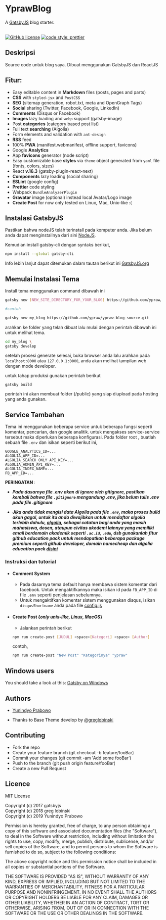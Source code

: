 # YprawBlog

A [GatsbyJS](https://www.gatsbyjs.org/) blog starter. <br /><br />


[![GitHub license](https://img.shields.io/github/license/ypraw/ypraw-blog-source.svg?style=for-the-badge&logo=appveyor)](https://github.com/ypraw/ypraw-blog-source/blob/master/LICENSE)
[![code style: prettier](https://img.shields.io/badge/code_style-prettier-ff69b4.svg?style=for-the-badge&logo=appveyor)](https://github.com/prettier/prettier)


## Deskripsi

Source code untuk blog saya. Dibuat menggunakan GatsbyJS dan ReactJS

## Fitur:

- Easy editable content in **Markdown** files (posts, pages and parts)
- **CSS** with `styled-jsx` and `PostCSS`
- **SEO** (sitemap generation, robot.txt, meta and OpenGraph Tags)
- **Social** sharing (Twitter, Facebook, Google, LinkedIn)
- **Comments** (Disqus or Facebook)
- **Images** lazy loading and `webp` support (gatsby-image)
- Post **categories** (category based post list)
- Full text **searching** (Algolia)
- Form elements and validation with `ant-design`
- **RSS** feed
- 100% **PWA** (manifest.webmanifest, offline support, favicons)
- Google **Analytics**
- App **favicons** generator (node script)
- Easy customizable base **styles** via `theme` object generated from `yaml` file (fonts, colors, sizes)
- React **v.16.3** (gatsby-plugin-react-next)
- **Components** lazy loading (social sharing)
- **ESLint** (google config)
- **Prettier** code styling
- Webpack `BundleAnalyzerPlugin`
- **Gravatar** image (optional) instead local Avatar/Logo image
- **Create Post** for now only tested on Linux, Mac, Unix-like :(

## Instalasi GatsbyJS

Pastikan bahwa nodeJS telah terinstall pada komputer anda. Jika belum anda dapat menginstallnya dari sini [NodeJS](https://nodejs.org/en/).

Kemudian install gatsby-cli dengan syntaks berikut,

```bash
npm install --global gatsby-cli
```

Info lebih lanjut dapat ditemukan dalam tautan berikut ini [GatsbyJS.org](https://www.gatsbyjs.org/tutorial/part-one)

## Memulai Instalasi Tema

Install tema menggunakan command dibawah ini

```bash
gatsby new [NEW_SITE_DIRECTORY_FOR_YOUR_BLOG] https://github.com/ypraw/ypraw-blog-source.git

#contoh

gatsby new my_blog https://github.com/ypraw/ypraw-blog-source.git
```

arahkan ke folder yang telah dibuat lalu mulai dengan perintah dibawah ini untuk melihat tema.

```bash
cd my_blog \
gatsby develop
```

setelah prosesi generate selesai, buka browser anda lalu arahkan pada `localhost:8000` atau `127.0.0.1:8000`, anda akan melihat tampilan web dengan mode developer.

untuk tahap produksi gunakan perintah berikut
```text
gatsby build
```

perintah ini akan membuat folder (/public) yang siap diupload pada hosting yang anda gunakan.

## Service Tambahan

Tema ini menggunakan beberapa service untuk beberapa fungsi seperti komentar, pencarian, dan google analitik. untuk mengakses service-service tersebut maka diperlukan beberapa konfigurasi. Pada folder root , buatlah sebuah file `.env` dan isikan seperti berikut ini,

```text
GOOGLE_ANALYTICS_ID=...
ALGOLIA_APP_ID=...
ALGOLIA_SEARCH_ONLY_API_KEY=...
ALGOLIA_ADMIN_API_KEY=...
ALGOLIA_INDEX_NAME=...
FB_APP_ID=...
```

**PERINGATAN** : 
- **_Pada dasarnya file .env akan di ignore oleh gitignore, pastikan kembali bahwa file `.gitignore` mengandung .env, jika belum tulis .env pada file .gitignore_**

- **_Jika anda tidak mengisi data Algolia pada file `.env`, maka proses build akan gagal, untuk itu anda diwajibkan untuk mendaftar algolia terlebih dahulu, [algolia](https://www.algolia.com/), sebagai catatan bagi anda yang masih mahasiswa, dosen, ataupun civitas akedemi lainnya yang memiliki email berdomain akademik seperti `.ac.id`,   `.edu`, dsb gunakanlah fitur github education pack untuk mendapatkan beberapa package premium seperti github developer, domain namecheap dan algolia education pack [disini](https://education.github.com/pack)_**

### Instruksi dan tutorial
- #### Comment System
    - Pada dasarnya tema default hanya membawa sistem komentar dari facebook. Untuk mengaktifkannya maka isikan id pada `FB_APP_ID`  di file `.env` seperti penjelasan sebelumnya.
    - Untuk mengaktifkan komentar sistem menggunakan disqus, isikan `disqusShortname` anda pada file [config.js](/content/meta/config.js)
- #### Create Post {_only unix-like, Linux, MacOS_}
    - Jalankan perintah berikut
    ```bash
    npm run create-post [JUDUL] <space>[Kategori] <space> [Author]
    ```
    contoh,
    ```bash
    npm run create-post "New Post" "Kategorinya" "ypraw"
    ```

## Windows users

You should take a look at this: [Gatsby on Windows](https://www.gatsbyjs.org/docs/gatsby-on-windows/)

## Authors

- [Yunindyo Prabowo](https://github.com/ypraw)

- Thanks to Base Theme develop by [@greglobinski](https://github.com/greglobinski)

## Contributing

- Fork the repo
- Create your feature branch (git checkout -b feature/fooBar)
- Commit your changes (git commit -am 'Add some fooBar')
- Push to the branch (git push origin feature/fooBar)
- Create a new Pull Request

## Licence

MIT License

Copyright (c) 2017 gatsbyjs <br />Copyright (c) 2018 greg lobinski <br />Copyright (c) 2019 Yunindyo Prabowo

Permission is hereby granted, free of charge, to any person obtaining a copy of this software and associated documentation files (the "Software"), to deal in the Software without restriction, including without limitation the rights to use, copy, modify, merge, publish, distribute, sublicense, and/or sell
copies of the Software, and to permit persons to whom the Software is furnished to do so, subject to the following conditions:

The above copyright notice and this permission notice shall be included in all copies or substantial portions of the Software.

THE SOFTWARE IS PROVIDED "AS IS", WITHOUT WARRANTY OF ANY KIND, EXPRESS OR IMPLIED, INCLUDING BUT NOT LIMITED TO THE WARRANTIES OF MERCHANTABILITY, FITNESS FOR A PARTICULAR PURPOSE AND NONINFRINGEMENT. IN NO EVENT SHALL THE AUTHORS OR COPYRIGHT HOLDERS BE LIABLE FOR ANY CLAIM, DAMAGES OR OTHER LIABILITY, WHETHER IN AN ACTION OF CONTRACT, TORT OR OTHERWISE, ARISING FROM, OUT OF OR IN CONNECTION WITH THE SOFTWARE OR THE USE OR OTHER DEALINGS IN THE SOFTWARE.
